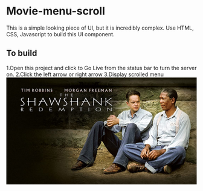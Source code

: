 # Movie-menu-scroll
This is a simple looking piece of UI, but it is incredibly complex. Use HTML, CSS, Javascript to build this UI component.
## To build
1.Open this project and click to Go Live from the status bar to turn the server on.
2.Click the left arrow or right arrow
3.Display scrolled menu
![ “1” ](https://raw.githubusercontent.com/Jolinlovecode/Movie-menu-scroll/e29b89e0da02f85c2c4a842dd49f0eb4319d5207/Images/1.jpg)